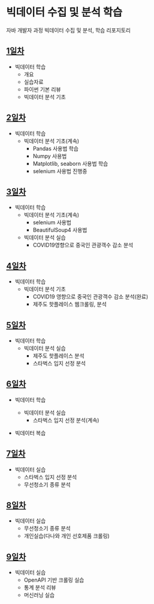 # 빅데이터 수집 및 분석 학습
자바 개발자 과정 빅데이터 수집 및 분석, 학습 리포지토리

## [1일차](https://github.com/ChnagHyun/bigdata-analysis-2024/blob/main/Day01.md)
- 빅데이터 학습
    - 개요
    - 실습자료
    - 파이썬 기본 리뷰
    - 빅데이터 분석 기초

## [2일차](https://github.com/ChnagHyun/bigdata-analysis-2024/blob/main/Day02.md)
- 빅데이터 학습
    - 빅데이터 분석 기초(계속)
        - Pandas 사용법 학습
        - Numpy 사용법
        - Matplotlib, seaborn 사용법 학습
        - selenium 사용법 진행중

## [3일차](https://github.com/ChnagHyun/bigdata-analysis-2024/blob/main/Day03.md)
- 빅데이터 학습
    - 빅데이터 분석 기초(계속)
        - selenium 사용법
        - BeautifulSoup4 사용법
    - 빅데이터 분석 실습
        - COVID19영향으로 중국인 관광객수 감소 분석

## [4일차](https://github.com/ChnagHyun/bigdata-analysis-2024/blob/main/Day04.md)
- 빅데이터 학습
    - 빅데이터 분석 기초
        - COVID19 영향으로 중국인 관광객수 감소 분석(완료)
        - 제주도 핫플레이스 웹크롤링, 분석

## [5일차](https://github.com/ChnagHyun/bigdata-analysis-2024/blob/main/Day05.md)
- 빅데이터 학습
    - 빅데이터 분석 실습
         - 제주도 핫플레이스 분석
         - 스타벅스 입지 선정 분석

## [6일차](https://github.com/ChnagHyun/bigdata-analysis-2024/blob/main/Day06.md)
- 빅데이터 학습
    - 빅데이터 분석 실습
        - 스타벅스 입지 선정 분석(계속)

- 빅데이터 복습

## [7일차](https://github.com/ChnagHyun/bigdata-analysis-2024/blob/main/Day07.md)
- 빅데이터 실습
    - 스타벅스 입지 선정 분석
    - 무선청소기 종류 분석

## [8일차](https://github.com/ChnagHyun/bigdata-analysis-2024/blob/main/Day07.md)
- 빅데이터 실습
    - 무선청소기 종류 분석
    - 개인실습(다나와 개인 선호제품 크롤링)

## [9일차](https://github.com/ChnagHyun/bigdata-analysis-2024/blob/main/Day09.md)
- 빅데이터 실습
    - OpenAPI 기반 크롤링 실습
    - 통계 분석 리뷰
    - 머신러닝 실습